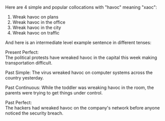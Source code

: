 Here are 4 simple and popular collocations with "havoc" meaning "хаос":

1. Wreak havoc on plans
2. Wreak havoc in the office 
3. Wreak havoc in the city
4. Wreak havoc on traffic

And here is an intermediate level example sentence in different tenses:   

Present Perfect:  
The political protests have wreaked havoc in the capital this week making transportation difficult.

Past Simple:
The virus wreaked havoc on computer systems across the country yesterday.   

Past Continuous:
While the toddler was wreaking havoc in the room, the parents were trying to get things under control.

Past Perfect:   
The hackers had wreaked havoc on the company's network before anyone noticed the security breach.